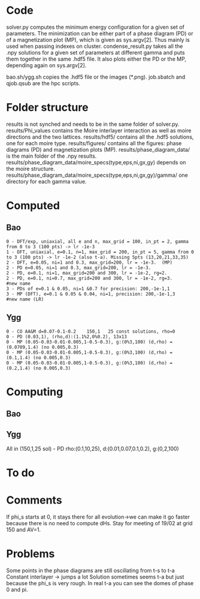 # Code 
solver.py computes the minimum energy configuration for a given set of parameters. The minimization can be either part of a phase
    diagram (PD) or of a magnetization plot (MP), which is given as sys.argv[2]. Thus mainly is used when passing indexes on cluster.
condense_result.py takes all the .npy solutions for a given set of parameters at different gamma and puts them together in the same .hdf5 file.
    It also plots either the PD or the MP, depending again on sys.argv[2].

bao.sh/ygg.sh copies the .hdf5 file or the images (\*.png).
job.sbatch and qjob.qsub are the hpc scripts.

# Folder structure
results is not synched and needs to be in the same folder of solver.py.
results/Phi_values contains the Moire interlayer interaction as well as moire directions and the two lattices.
results/hdf5/ contains all the .hdf5 solutions, one for each moire type.
results/figures/ contains all the figures: phase diagrams (PD) and magnetization plots (MP).
results/phase_diagram_data/ is the main folder of the .npy results.
results/phase_diagram_data/moire_specs(type,eps,ni,gx,gy) depends on the moire structure.
results/phase_diagram_data/moire_specs(type,eps,ni,gx,gy)/gamma/ one directory for each gamma value.

# Computed 
## Bao
    0 - DFT/exp, uniaxial, all e and n, max_grid = 100, in_pt = 2, gamma from 0 to 3 (100 pts) -> lr -1e-3
    1 - DFT, uniaxial, e=0.1, n=1, max_grid = 200, in_pt = 5, gamma from 0 to 3 (100 pts) -> lr -1e-2 (also t-a). Missing 5pts (13,20,21,33,35)
    2 - DFT, e=0.05, ni=1 and 0.3, max_grid=200, lr = -1e-3.  (MP)
    2 - PD e=0.05, ni=1 and 0.3, max_grid=200, lr = -1e-3.
    2 - PD, e=0.1, ni=1, max_grid=200 and 300, lr = -1e-2, rg=2.
    2 - PD, e=0.1, ni=0.7, max_grid=200 and 300, lr = -1e-2, rg=3.
    #new name
    3 - PDs of e=0.1 & 0.05, ni=1 &0.7 for precision: 200,-1e-1,1    
    3 - MP (DFT), e=0.1 & 0.05 & 0.04, ni=1, precision: 200,-1e-1,3
    #new name (LR)
## Ygg
    0 - CO AA&M d=0.07-0.1-0.2    150,1   25 const solutions, rho=0
    0 - PD (0.03,1), (rho,d):(1.1%2,0%0.2), 13x13
    0 - MP (0.05-0.03-0.01-0.005,1-0.5-0.3), g:(0%3,100) (d,rho) = (0.0709,1.4) (no 0.005,0.3)
    0 - MP (0.05-0.03-0.01-0.005,1-0.5-0.3), g:(0%3,100) (d,rho) = (0.1,1.4) (no 0.005,0.3)
    0 - MP (0.05-0.03-0.01-0.005,1-0.5-0.3), g:(0%3,100) (d,rho) = (0.2,1.4) (no 0.005,0.3)

# Computing
## Bao
## Ygg
All in (150,1,25 sol)
    - PD rho:(0.1,10,25), d:(0.01,0.07,0.1,0.2), g:(0,2,100)
# To do


# Comments
If phi_s starts at 0, it stays there for all evolution->we can make it go faster because there is no need to compute dHs.
Stay for meeting of 19/02 at grid 150 and AV=1.

# Problems
Some points in the phase diagrams are still oscillating from t-s to t-a
Constant interlayer -> jumps a lot
Solution sometimes seems t-a but just because the phi_s is very rough. In real t-a you can see the domes of phase 0 and pi.





